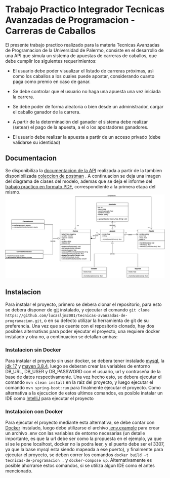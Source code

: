 # Trabajo Practico Integrador Tecnicas Avanzadas de Programacion - Carreras de Caballos

El presente trabajo practico realizado para la materia Tecnicas 
Avanzadas de Programacion de la Universidad de Palermo, consiste
en el desarrollo de una API que simula un sistema de apuestas
de carreras de caballos, que debe cumplir los siguientes 
requerimientos:

- El usuario debe poder visualizar el listado de carreras próximas, asì como los caballos a los cuales puede apostar, considerando cuanto paga como premio en caso de ganar.

- Se debe controlar que el usuario no haga una apuesta una vez iniciada la carrera.
- Se debe poder de forma aleatoria o bien desde un administrador, cargar el caballo ganador de la carrera.
- A partir de la determinación del ganador el sistema debe realizar (setear) el pago de la apuesta, a el o los apostadores ganadores.
- El usuario debe realizar la apuesta a partir de un acceso privado (debe validarse su identidad)

## Documentacion
Se disponibiliza la [documentacion de la API](https://documenter.getpostman.com/view/31014906/2sAXxS7qt5) 
realizada a partir de la tambien disponibilizada [coleccion de postman](documentacion/Trabajo%20Practico%20-Tecnicas%20Avanzadas%20de%20Programacion%20-%20Carreras%20de%20Caballos.postman_collection.json)
. A continuacion se deja una imagen del diagrama de clases del modelo, ademas
que se deja el informe del [trabajo practico en formato PDF](documentacion/Trabajo%20Practico%29Integrador%20Primera%20Entrega%20Lucas%20Martinez.pdf), correspondiente
a la primera etapa del mismo.
![img_1.png](documentacion/diagrama-de-clases.png)

## Instalacion
Para instalar el proyecto, primero se debera clonar el repositorio,
para esto se debera disponer de [git](https://git-scm.com/downloads) instalado,
y ejecutar el comando `git clone https://github.com/lucasljm2001/tecnicas-avanzadas-de-programacion.git`,
o en su defecto utilizar la herramienta de git de su preferencia.
Una vez que se cuente con el repositorio clonado, hay dos posibles alternativas para poder ejecutar el proyecto,
una requiere docker instalado y otra no, a continuacion se detallan ambas:

### Instalacion sin Docker
Para instalar el proyecto sin usar docker, se debera tener instalado [mysql](https://www.mysql.com/downloads/),
la [jdk 17](https://www.oracle.com/java/technologies/javase/jdk17-archive-downloads.html) y [maven 3.8.4](https://maven.apache.org/docs/3.8.4/release-notes.html),
luego se deberan crear las variables de entorno DB_URL, DB_USER y DB_PASSWORD con el usuario, url y contraseña de la base de datos respectivamente.
Una vez hecho esto, se debera ejecutar el comando `mvn clean install` en la raiz del proyecto, y luego ejecutar el comando `mvn spring-boot:run` para finalmente
ejecutar el proyecto. Como alternativa a la ejecucion de estos ultimos comandos,
es posible instalar un IDE como [IntelliJ](https://www.jetbrains.com/idea/download/) para ejecutar el proyecto

### Instalacion con Docker
Para ejecutar el proyecto mediante esta alternativa, se debe contar con [Docker](https://docs.docker.com/compose/install/) instalado,
luego debe utilizarse el archivo [.env.example](.env.example) para crear un archivo .env con las variables de entorno necesarias (un detalle importante, es que 
la url debe ser como la propuesta en el ejemplo, ya que si se le pone localhost, docker no la podra leer, y el puerto debe ser el 3307, ya que la base mysql esta siendo mapeada a ese puerto), y
finalmente para ejecutar el proyecto, se deben correr los comandos `docker build -t tecnicas-de-programacion .` y `docker-compose up`. Alternativamente
es posible ahorrarse estos comandos, si se utiliza algun IDE como el antes mencionado.